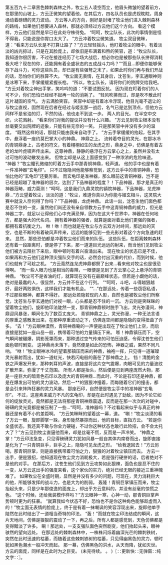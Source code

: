 第五百九十二章黑色棘刺森林之外，牧尘五人凌空而立，他眉头微皱的望着前方，在那里的山坡上，方云正微笑的望着他，在其后方，四名队员也是虎视眈眈，周身涌动着磅礴的灵力波动。
方云等人的方向，刚好是封堵了牧尘他们进入棘刺森林的路线，如果他们想要进入森林，那就必须经过方云他们这个方向。
看这个模样，方云他们显然是早已在此处守株待兔。
“呵呵，牧尘队长，此次的事情倒是怪不得我，只能说是你胃口太大了。
”方云冲着牧尘微笑道。
牧尘双目微眯，道：“看来方云队长是不打算让路了？”方云轻轻摇头，他盯着牧尘的眼中，有着淡淡的凶光掠过，只是在其脸庞上，却依旧是布满着和煦的笑容，道：“牧尘队长，我知道你很厉害，不过在接连经历了七场大战后，想必你也是被那些队长拼得消耗极大吧？现在的你，还能拥有着全盛状态的五成战斗力吗？”“而且...即便你能够保存下战斗力，可你这些队员，却已是有些强弩之末了，如果此时你们再与我们开战的话，恐怕你们的胜算不大。
”牧尘面无表情，在其身后，沈苍生，李玄通眼神则是冰寒下来，手掌缓缓紧握长枪。
“所以，牧尘队长，请将你们的院牌交给我吧。
”方云对着牧尘伸出手掌，笑吟吟的道：“不要试图反抗。
因为现在盯着你们的人可不少，你们恐怕已经经不起再一轮的消耗了。
”轻风吹拂而过，却是吹不散此时这片凝固的空气。
方云满脸笑容。
笑容中却是有着冰冷浮现，他目光毫不退让的与牧尘直视，固然现在后者在经过与姬玄那一战后，名气已是达到顶点，但他方云同样不是省油的灯，不然的话，他也走不到这一步。
两人的目光。
在半空中交织，火花溅射。
“看来你们对我的提议并没有什么兴趣。
”方云见到牧尘根本没有丝毫要交出院牌的迹象，只能有些无奈的一笑。
只是那笑容中并没有多少的温度。
“既然这样的话，那就只能由我亲自动手了。
”方云手掌缓缓的抬起，在其手中，悬浮着一座约莫巴掌大小的神鼎。
神鼎之上。
流转着夺目的灵光，在那冰冷的青铜鼎身上，古老的符文，有着栩栩如生的龙虎之形，鼎身之中，仿佛是有着古老的龙吟虎啸声传出来。
这尊神鼎，静静的悬浮在方云掌心之上，虽然并没有太过可怕的波动散发出来。
但牧尘却是从这上面感觉到了一种浓浓的危险味道。
“神器？”牧尘瞳孔微缩的盯着方云手中那青铜神鼎，轻声道。
他的手中也是有着一件准神器“玄龟印”。
只不过隐隐间他能够察觉到，这方云手中的青铜神鼎，恐怕比他的“玄龟印”还要厉害。
而玄龟印是准神器，那么眼前这青铜神器，岂不是已经是超越了准神器的层次，达到了下品神器的程度？！下品神器，那才是真正的神器范畴，威力莫测！“呵呵，这是我们九鼎灵院的镇院神器，下品神器，龙虎神鼎...”方云望着牧尘，淡淡的道：“牧尘，难道你真以为你能与姬玄相斗，这灵院大赛中就没人奈何得了你吗？”下品神器，龙虎神鼎。
此话一出，沈苍生他们面色都是忍不住的一变，虽然他们尚还没有亲自领教方云手中这青铜神鼎的威力，但光是神器二字，就足以让得他们心中充满忌惮，因为在这大千世界中，神器在任何地方，都是强大的代名词。
拥有着神器的强者，就算是面对着比他们更强的强者，都拥有着抗衡之力。
咻！咻！而也就是在牧尘与方云双方对峙间，那远处的天空，也是不断的有着破风声传来，远远的能够见到一些光影对着这个方向急速的赶来。
显然，那些恐怕都是冲着牧尘他们而来的队伍。
这些队伍，在距离棘刺森林还有着一段距离时，便是停了下来，那一道道目光远远的射来，而当他们见到牧尘他们被方云阻拦下来后，眼中顿时有着兴奋涌出来。
现在牧尘的状态已是不佳，如果再和方云他们这种顶尖强队交手的话，必然会付出沉重的代价，而到时候，他们也就有了可趁之机。
“方云竟然连龙虎神鼎都祭了出来...看来他对牧尘也是很忌惮啊。
”而一些人眼力也是相当的毒辣，一眼便是见到了方云掌心之上悬浮的青铜神鼎。
“牧尘可不是省油的灯，就算现在没有在最巅峰状态，但若是小觑他的话，绝对是最蠢的人，很显然，方云并不在这个行列。
”“呵呵，斗吧，斗得越狠越好，最好两败俱伤，这样我们才能有机会。
”“...”在那远处，传着一些窃窃私语，不过那些眼神，都算不得好。
那远处若隐若现的人影，自然也是被牧尘他们所察觉，沈苍生与李玄通他们对视一眼，心头都是忍不住的一沉。
方云则是笑眯眯的望着牧尘他们，旋即他印法陡然一变，那青铜神鼎顿时脱手飞出，灵光弥漫间，神鼎迎风暴涨，瞬间化为了数百丈庞大。
青铜神鼎之上，灵光弥漫，一种无法言语的厚重之感散发出来，在那种厚重波动之下，仿佛连空间都是隐隐的变得扭曲了许多。
“去！”方云眼神漠然，青铜神鼎唰的一声便是出现在了牧尘他们上空，而后直接是犹如一座山岳一般，携带着可怕的力量镇压下来。
嘭！神鼎镇压而下，空气瞬间被碾爆，阴影笼罩而来，那种透过空气传来的可怕压迫感，令得沈苍生他们面色顿时剧变。
这神鼎尚未落下，竟然便是如此的恐怖，神器之威，果然不同凡响。
“咻！”牧尘眼神冰冷的望着那镇压而来的神鼎，袖袍一挥，只见得一道璀璨灵光暴射而出，犹如一道虹光，快若闪电般的轰在了那神鼎之上。
铛！清脆的金铁之声爆发开来，那种刺耳的声波，直接是将这片空气震爆，肉眼可见的力量波纹扩散开来，弥漫了千丈范围。
所有人都是抬头，然后便是见到两座庞然大物，那是一座巨大的暗青色石印以及庞大的青铜神鼎...而此时，不论是石印还是神鼎，都是在爆发出可怕的灵力波动，然后一**的狠狠冲撞着，而每随着它们的撞击，都是会引来阵阵狂暴的灵力风暴。
那座石印，自然便是牧尘手中的准神器“玄龟印”。
不过，这座素来威力不凡的玄龟印，却是在此时遇见了劲敌，因为不论它如何的绽放灵光，竟然都是无法将那座青铜神鼎震退，反而是在那一次次的对碰中，磅礴的灵光竟都是被压制了一些...“呵呵，准神器吗？不过看起来似乎与真正的神器还是有着不小的差距啊。
”方云笑眯眯的望着这一幕，道。
“唰！”牧尘淡漠的看了方云一眼，旋即脚掌一跺，身形陡然暴掠而出，他的目标，直指方云。
“若是你全盛状态，我还真不敢与你全力硬碰，不过你这种状态也敢行此险招，会不会太托大了？”方云见到牧尘直逼他而来，却是丝毫不慌，反而是一声冷笑。
“神鼎之掌！”方云印法急变，只见得磅礴灵力犹如风暴一般自其体内席卷而出，旋即直接是化为了一只青铜巨手，巨手之上，隐隐可见龙虎之形。
“给我退回去！”方云厉喝，那青铜巨掌，则是直接携带着可怕之力，狠狠的对着牧尘镇压而去。
方云一出手，便是狠招，他知道现在牧尘灵力消耗极大，若是强行硬拼的话，后者绝对不是他的对手。
在那后方，沈苍生他们见到方云攻势如此狠辣，面色也是忍不住的一变，从方云这出手的强度来看，这个家伙的实力，绝对已经无限的接近三重神魄难了。
如果牧尘在全盛时期，显然是并没有多少的问题，可现在，灵力消耗巨大的他，所能够发挥的战斗力，也是大为的削弱。
轰隆！青铜巨掌镇压而来，牧尘抬起头来，只是少年那俊逸的面庞上，却出乎方云意料的，并没有丝毫的惊慌之色。
“这个时候，还给我装模作样吗？”方云眼神一寒，心神一动，那青铜巨掌声势顿时更为的狂暴。
“就算我如今状态不好，恐怕也不是你这种角色能够趁虚而入的！”牧尘面无表情的脸庞上，终于是有着一抹嘲讽的笑容浮现出来，旋即他单手陡然在此时结出了一道相当奇特的印法。
“轰！”而就在牧尘印法结成的瞬间，这片天地间，仿佛是狠狠的震动了一下，再之后，所有人都是感觉到，天色仿佛都是变得黯淡了许多。
唰！那远处，一支支强队面色突然剧变，他们抬起头来，眼神骇然的望向远处。
在那远处的棘刺森林中，一株株闪烁着幽深光芒的棘刺铁树，突然在此时迅速的枯萎，而随着这些棘刺铁树的枯萎，只见得幽黑色的灵力，顿时犹如黑色潮水一般冲天而起。
那一幕，仿佛黑色的洪水，从天而降，犹如灭世。
方云的面庞，同样是在此时为之巨变。
(未完待续。
。
)〖∷更新快∷无弹窗∷纯文字∷〗。
